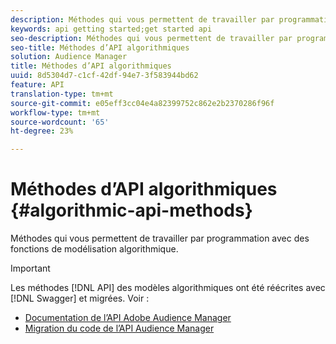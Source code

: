 ```yaml
---
description: Méthodes qui vous permettent de travailler par programmation avec des fonctions de modélisation algorithmique.
keywords: api getting started;get started api
seo-description: Méthodes qui vous permettent de travailler par programmation avec des fonctions de modélisation algorithmique.
seo-title: Méthodes d’API algorithmiques
solution: Audience Manager
title: Méthodes d’API algorithmiques
uuid: 8d5304d7-c1cf-42df-94e7-3f583944bd62
feature: API
translation-type: tm+mt
source-git-commit: e05eff3cc04e4a82399752c862e2b2370286f96f
workflow-type: tm+mt
source-wordcount: '65'
ht-degree: 23%

---
```



# Méthodes d’API algorithmiques {#algorithmic-api-methods}

Méthodes qui vous permettent de travailler par programmation avec des fonctions de modélisation algorithmique.

>[!IMPORTANT]
>
>Les méthodes [!DNL API] des modèles algorithmiques ont été réécrites avec [!DNL Swagger] et migrées. Voir :
>
>* [Documentation de l’API Adobe Audience Manager](https://bank.demdex.com/portal/swagger/index.html)
>* [Migration du code de l’API Audience Manager](../../api/api-swagger-migration.md)